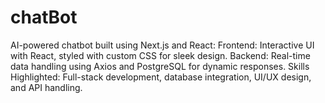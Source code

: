# chatBot
AI-powered chatbot built using Next.js and React:  Frontend: Interactive UI with React, styled with custom CSS for sleek design. Backend: Real-time data handling using Axios and PostgreSQL for dynamic responses. Skills Highlighted: Full-stack development, database integration, UI/UX design, and API handling.
